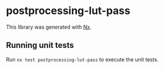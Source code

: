 # postprocessing-lut-pass

This library was generated with [Nx](https://nx.dev).

## Running unit tests

Run `nx test postprocessing-lut-pass` to execute the unit tests.

